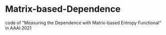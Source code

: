 # Matrix-based-Dependence
code of "Measuring the Dependence with Matrix-based Entropy Functional" in AAAI 2021
